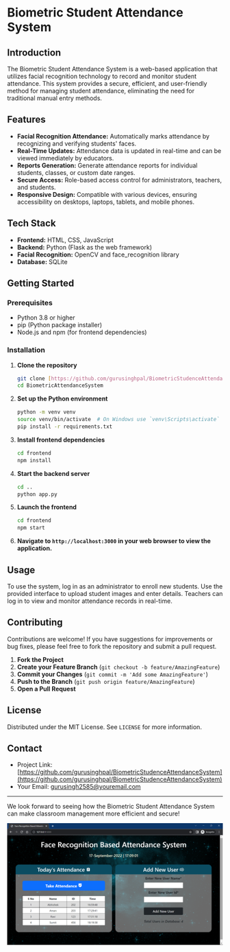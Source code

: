 # Biometric Student Attendance System

## Introduction
The Biometric Student Attendance System is a web-based application that utilizes facial recognition technology to record and monitor student attendance. This system provides a secure, efficient, and user-friendly method for managing student attendance, eliminating the need for traditional manual entry methods.

## Features
- **Facial Recognition Attendance:** Automatically marks attendance by recognizing and verifying students' faces.
- **Real-Time Updates:** Attendance data is updated in real-time and can be viewed immediately by educators.
- **Reports Generation:** Generate attendance reports for individual students, classes, or custom date ranges.
- **Secure Access:** Role-based access control for administrators, teachers, and students.
- **Responsive Design:** Compatible with various devices, ensuring accessibility on desktops, laptops, tablets, and mobile phones.

## Tech Stack
- **Frontend:** HTML, CSS, JavaScript
- **Backend:** Python (Flask as the web framework)
- **Facial Recognition:** OpenCV and face_recognition library
- **Database:** SQLite

## Getting Started

### Prerequisites
- Python 3.8 or higher
- pip (Python package installer)
- Node.js and npm (for frontend dependencies)

### Installation

1. **Clone the repository**
    ```bash
    git clone [https://github.com/gurusinghpal/BiometricStudenceAttendanceSystem](https://github.com/gurusinghpal/BiometricStudenceAttendanceSystem).git
    cd BiometricAttendanceSystem
    ```

2. **Set up the Python environment**
    ```bash
    python -m venv venv
    source venv/bin/activate  # On Windows use `venv\Scripts\activate`
    pip install -r requirements.txt
    ```

3. **Install frontend dependencies**
    ```bash
    cd frontend
    npm install
    ```

4. **Start the backend server**
    ```bash
    cd ..
    python app.py
    ```

5. **Launch the frontend**
    ```bash
    cd frontend
    npm start
    ```

6. **Navigate to `http://localhost:3000` in your web browser to view the application.**

## Usage
To use the system, log in as an administrator to enroll new students. Use the provided interface to upload student images and enter details. Teachers can log in to view and monitor attendance records in real-time.

## Contributing
Contributions are welcome! If you have suggestions for improvements or bug fixes, please feel free to fork the repository and submit a pull request.

1. **Fork the Project**
2. **Create your Feature Branch** (`git checkout -b feature/AmazingFeature`)
3. **Commit your Changes** (`git commit -m 'Add some AmazingFeature'`)
4. **Push to the Branch** (`git push origin feature/AmazingFeature`)
5. **Open a Pull Request**

## License
Distributed under the MIT License. See `LICENSE` for more information.

## Contact
- Project Link: [https://github.com/gurusinghpal/BiometricStudenceAttendanceSystem](https://github.com/gurusinghpal/BiometricStudenceAttendanceSystem)
- Your Email: gurusingh2585@youremail.com

---

We look forward to seeing how the Biometric Student Attendance System can make classroom management more efficient and secure!

![Face Recognition Based Attendance System](ss.png)
